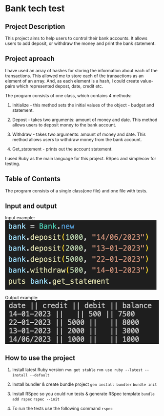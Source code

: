 # Bank tech test

## Project Description
This project aims to help users to control their bank accounts. It allows users to add deposit, or withdraw the money and print the bank statement. 

## Project aproach
I have used an array of hashes for storing the information about each of the transactions. This allowed me to store each of the transactions as an element of an array. And, as each element is a hash, I could create value-pairs which represented depost, date, credit etc.

The program consists of one class, which contains 4 methods: 
1. Initialize - this method sets the initial values of the object - budget and statement.

2. Depost - takes two arguments: amount of money and date. This method allows users to deposit money to the bank account.

3. Withdraw - takes two arguments: amount of money and date. This method allows users to withdraw money from the bank account.

4. Get_statement - prints out the account statement.

I used Ruby as the main language for this project. RSpec and simplecov for testing.

## Table of Contents
The program consists of a single class(one file) and one file with tests.

## Input and output
Input example:
![My Image](input.png)

Output example:
![My Image](output.png)

## How to use the project
1. Install latest Ruby version
`rvm get stable`
`rvm use ruby --latest --install --default`

2. Install bundler & create bundle project
`gem install bundler`
`bundle init`

3. Install RSpec so you could run tests & generate RSpec template
`bundle add rspec`
`rspec --init`

4. To run the tests use the following command
`rspec`
